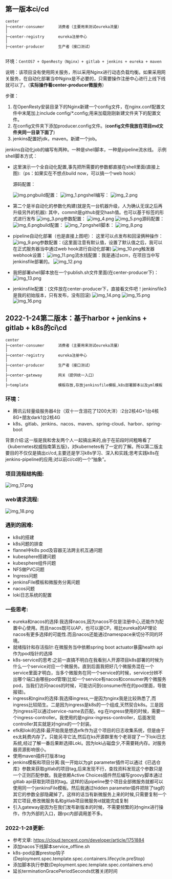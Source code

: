 

## 第一版本ci/cd
```
center
├─center-consumer      消费者（主要用来测试eureka流量）
│ 
├─center-registry      eureka注册中心
│       
├─center-producer      生产者（接口测试）    


```

环境：`CentOS7 + OpenResty（Nginx）+ gitlab + jenkins + eureka + maven`

说明：该项目没有使用网关服务，所以采用Nginx进行动态负载均衡。如果采用网关服务，在自动化部署当中Nginx是不必要的，只需要操作注册中心进行上线下线就可以了。（**实际操作看center-producer微服务**）

步骤：

1. 在OpenResty安装目录下的Nginx新建一个config文件，在nginx.conf配置文件中末尾加上include config/*.config;用来加载刚刚新建文件夹下的配置文件。
2. 在config文件夹下添加producer.config文件。(**config文件我放在项目md文件夹同一目录下面了**)
3. jenkins配置好jdk，maven。新建一个job。

jenkins自动化job的编写有两种。一种是shell脚本，一种是pipeline流水线。
示例shell脚本方式：

- 这里演示一个全自动化配置,事先把所需要的参数都直接在shell里面(直接上图):（ps：如果实在不想点build now，可以搞一个web hook）

    源码配置：

    ![img.png](static/img.png)build配置：
    ![img_1.png](static/img_1.png)shell编写：
    ![img_2.png](static/img_2.png)

- 第二个是半自动化的参数化构建(就是先一台机器升级，人为确认无误之后再升级另外的机器):
    其中，commit是github提交hash值。也可以基于标签的形式进行发布
    ![img_3.png](static/img_3.png)参数配置：
    ![img_4.png](static/img_4.png)
    ![img_5.png](static/img_5.png)源码配置：
    ![img_6.png](static/img_6.png)build配置：
    ![img_7.png](static/img_7.png)shell脚本：
    ![img_8.png](static/img_8.png)

- pipeline自动化部署（也是直接上图吧）：
    这里可以点发布和回滚俩种操作：
    ![img_9.png](static/img_9.png)参数配置：(这里面注意有默认值，设置了默认值之后，我可以在正式服务器当中通过web hook进行自动化部署)
    ![img_10.png](static/img_10.png)触发器webhook设置：
    ![img_11.png](static/img_11.png)流水线配置：我是通过scm，在项目当中写jenkinsfile部署的。
    ![img_12.png](static/img_12.png)

- 我把部署shell脚本放在一个publish.sh文件里面(在center-producer下)：
    ![img_13.png](static/img_13.png)

- jenkinsfile配置：(文件放在center-producer下，直接看文件吧！jenkinsfile3是我的初始版本，只有发布，没有回滚)
    ![img_14.png](static/img_14.png)
    ![img_15.png](static/img_15.png)
    ![img_16.png](static/img_16.png)


## 2022-1-24第二版本：基于harbor + jenkins + gitlab + k8s的ci\cd
```
center
├─center-consumer      消费者（主要用来测试eureka流量）
│ 
├─center-registry      eureka注册中心
│       
├─center-producer      生产者（接口测试）
│       
├─center-gateway       网关（提供统一入口）
|
├─template             模板存放,存放jenkinsfile模板,k8s部署脚本以及yml模板

```

### 环境：
+ 腾讯云轻量级服务器4台（双十一含泪花了1200大洋）:2台2核4G+1台4核8G+朋友dark1台2核4G
+ k8s、gitlab、jenkins、nacos、maven、spring-cloud、harbor、spring-boot

背景介绍:这一版是我和舍友两个人一起搞出来的,由于在前段时间粗略看了《kubernetes权威指南第五版》，对kubernetes有了一定的了解。所以第二版主要目的不仅仅是搞出ci/cd,主要还是学习k8s学习、深入和实践;思考实践k8s在jenkins-pipeline的应用;对以前ci/cd的一个“抽象”。


### 项目流程结构图:
![img_17.png](static/img_17.png)

### web请求流程:
![img_18.png](static/img_18.png)

### 遇到的困难:
* k8s的搭建
* k8s问题的排查
* flannel中k8s pod及容器无法跨主机互通问题
* kubesphere搭建问题
* kubesphere组件问题
* NFS做PVC问题
* Ingress问题
* jenkinsFile模板和微服务分离问题
* nacos问题
* loki日志系统的配置

### 一些思考: 
* eureka和nacos的选择:我选择nacos,因为nacos不仅是注册中心,还能作为配置中心使用。而且nacos既可以AP，也可以是CP。相比eureka的AP理论nacos有更多选择的可能性.而且nacos还能通过namespace来切分不同的环境。
* 就绪指针和存活指针:在微服务当中依赖spring boot actuator暴露health api作为pod指针的选择
* k8s-service的思考:之前一直搞不明白在我看别人开源项目k8s部署的时候为什么一个service对应一个微服务。直到后面我把好几个微服务混在一个service里面才明白，当多个微服务在同一个service的时候，service分辨不出哪个端口由哪些pod管理(比如一个service有nacos和consumer两个微服务pod，当我们访问nacos的时候，可能访问到consumer所在的pod里面，导致报错)。
* ingress和nginx的选择:我选择ingress,一是因为nginx我是比较熟悉了,而ingress比较陌生。二是因为ingress是k8s的一个组成,天然契合k8s。三是因为ingress可以通过service-name去匹配。eg:在ingress使用的时候，需要一个ingress-controller。我使用的是nginx-ingress-controller，后面发现controller其实就是对nginx的一个封装。
* efk和loki的选择:最开始我是想选efk作为这个项目的日志收集系统，但是由于es太耗费内存了。只能另寻它法,然后在ks开源群里有个老哥提了一下loki日志系统,经过了解一番后果断选择Loki。因为loki占磁盘少,不需要耗内存。对服务器资源影响很小。
* 使用maven插件打版本tag
* jenkins模板和项目分离:我一开始以为git parameter插件可以通过《已选仓库》参数来获取gitlab的项目tag,后来发现不行，查找资料发现这个参数只是一个正则匹配参数。我是依赖Active Choices插件然后编写groovy脚本通过gitlab api获取到项目的tag。这样的话pipeline整个项目全部微服务就都可以使用同一个jenkinsFile模板。然后我通过hidden parameter插件把除了tag的其它的参数全部隐藏掉了。这样的话当有新微服务上来的时候,只需要复制一个其它项目,修改微服务名和gitlab项目微服务id就能完成复制
* 引入gateway是因为在我们发布新版本的时候，不需要频繁的对nginx进行操作，作为外部的入口，跟rpc内部调用差不多。

### 2022-1-28更新:
* 参考文章: https://cloud.tencent.com/developer/article/1751884
* 添加nacos下线脚本service_offline.sh
* k8s-pod设置prestop钩子(Deployment.spec.template.spec.containers.lifecycle.preStop)
* 添加脚本执行参数(Deployment.spec.template.spec.containers.env)
* 延长terminationGracePeriodSeconds优雅关闭时间